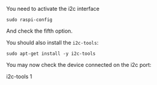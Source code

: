 
You need to activate the i2c interface

```
sudo raspi-config
```
And check the fifth option.

You should also install the `i2c-tools`:

```
sudo apt-get install -y i2c-tools
```

You may now check the device connected on the i2c port:

i2c-tools 1

